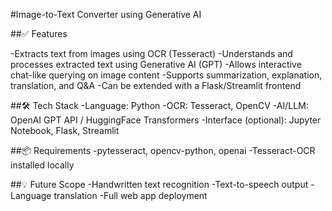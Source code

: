 #Image-to-Text Converter using Generative AI
 
##✅ Features

-Extracts text from images using OCR (Tesseract)
-Understands and processes extracted text using Generative AI (GPT)
-Allows interactive chat-like querying on image content
-Supports summarization, explanation, translation, and Q&A
-Can be extended with a Flask/Streamlit frontend

##🛠️ Tech Stack
-Language: Python
-OCR: Tesseract, OpenCV
-AI/LLM: OpenAI GPT API / HuggingFace Transformers
-Interface (optional): Jupyter Notebook, Flask, Streamlit

##📦 Requirements
-pytesseract, opencv-python, openai
-Tesseract-OCR installed locally

##💡 Future Scope
-Handwritten text recognition
-Text-to-speech output
-Language translation
-Full web app deployment
